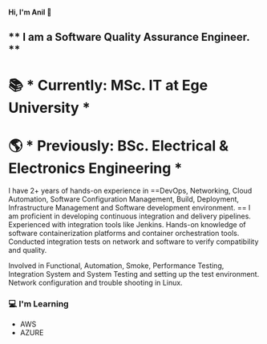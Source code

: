 #### Hi, I'm Anil 👋

## ** I am a Software Quality Assurance Engineer. **

# :books: * Currently: MSc. IT at Ege University *
# :earth_americas: * Previously: BSc. Electrical & Electronics Engineering *

I have 2+ years of hands-on experience in ==DevOps, Networking, Cloud Automation, Software Configuration
Management, Build, Deployment, Infrastructure Management and Software development environment. ==
I am proficient in developing continuous integration and delivery pipelines. Experienced with integration
tools like Jenkins. Hands-on knowledge of software containerization platforms and container
orchestration tools. Conducted integration tests on network and software to verify compatibility and
quality.

Involved in Functional, Automation, Smoke, Performance
Testing, Integration System and System Testing and setting
up the test environment. Network configuration and trouble shooting in Linux.


### :computer: I'm Learning

- AWS
- AZURE